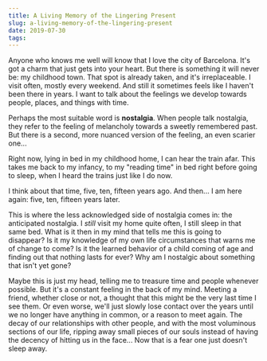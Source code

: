 ```yaml
---
title: A Living Memory of the Lingering Present
slug: a-living-memory-of-the-lingering-present
date: 2019-07-30
tags:
---
```




Anyone who knows me well will know that I love the city of Barcelona. It's got a charm that just gets into your heart. But there is something it will never be: my childhood town. That spot is already taken, and it's irreplaceable. I visit often, mostly every weekend. And still it sometimes feels like I haven't been there in years. I want to talk about the feelings we develop towards people, places, and things with time.

Perhaps the most suitable word is **nostalgia**. When people talk nostalgia, they refer to the feeling of melancholy towards a sweetly remembered past. But there is a second, more nuanced version of the feeling, an even scarier one... 

Right now, lying in bed in my childhood home, I can hear the train afar. This takes me back to my infancy, to my "reading time" in bed right before going to sleep, when I heard the trains just like I do now.

I think about that time, five, ten, fifteen years ago. And then... I am here again: five, ten, fifteen years later.

This is where the less acknowledged side of nostalgia comes in: the anticipated nostalgia. I *still* visit my home quite often, I still sleep in that same bed. What is it then in my mind that tells me this is going to disappear? Is it my knowledge of my own life circumstances that warns me of change to come? Is it the learned behavior of a child coming of age and finding out that nothing lasts for ever? Why am I nostalgic about something that isn't yet gone?

Maybe this is just my head, telling me to treasure time and people whenever possible. But it's a constant feeling in the back of my mind. Meeting a friend, whether close or not, a thought that this might be the very last time I see them. Or even worse, we'll just slowly lose contact over the years until we no longer have anything in common, or a reason to meet again. The decay of our relationships with other people, and with the most voluminous sections of our life, ripping away small pieces of our souls instead of having the decency of hitting us in the face... Now that is a fear one just doesn't sleep away.